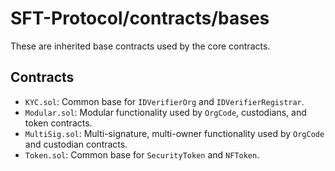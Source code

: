 # SFT-Protocol/contracts/bases

These are inherited base contracts used by the core contracts.

## Contracts

* `KYC.sol`: Common base for `IDVerifierOrg` and `IDVerifierRegistrar`.
* `Modular.sol`: Modular functionality used by `OrgCode`, custodians, and token contracts.
* `MultiSig.sol`: Multi-signature, multi-owner functionality used by `OrgCode` and custodian contracts.
* `Token.sol`: Common base for `SecurityToken` and `NFToken`.
